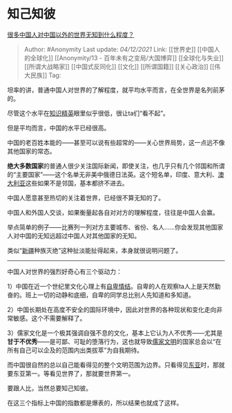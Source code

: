 # 知己知彼
[很多中国人对中国以外的世界无知到什么程度？](https://www.zhihu.com/question/342454927/answer/2250760238)  
> Author: #Anonymity 
> Last update: *04/12/2021* 
> Link: [[世界史]] [[中国人的全球化]] [[Anonymity/13 - 百年未有之变局/大国博弈]] [[全球化与失业]] [[所谓大战略家]] [[中国式反同化]] [[文化]] [[所谓国籍]] [[关心政治]] [[伟大民族]]
> Tag:  

坦率的讲，普通中国人对世界的了解程度，就平均水平而言，在全世界是名列前茅的。

尽管这个水平在[知识精英](https://www.zhihu.com/search?q=%E7%9F%A5%E8%AF%86%E7%B2%BE%E8%8B%B1&search_source=Entity&hybrid_search_source=Entity&hybrid_search_extra=%7B%22sourceType%22%3A%22answer%22%2C%22sourceId%22%3A2250760238%7D)眼里似乎很低，很让ta们“看不起”。

但是平均而言，中国的水平已经很高。

中国的老百姓本能的——甚至可以说有些超常的——关心世界局势，这一点远不像其他国家的常态。

**绝大多数国家**的普通人很少关注国际新闻，即使关注，也几乎只有几个邻国和所谓的“主要国家”——这个名单无非美中俄德日法英。这个短名单，印度、意大利、[澳大利亚](https://www.zhihu.com/search?q=%E6%BE%B3%E5%A4%A7%E5%88%A9%E4%BA%9A&search_source=Entity&hybrid_search_source=Entity&hybrid_search_extra=%7B%22sourceType%22%3A%22answer%22%2C%22sourceId%22%3A2250760238%7D)这些如果不是邻国，基本都挤不进去。

中国人愿意甚至热切的关注着世界，已经很不算无知的了。

中国人和外国人交谈，如果衡量起各自对对方的理解程度，往往是中国人会赢。

举点简单的例子——比赛列一列对方主要城市、省份、名人……你会发现其他国家人对中国的无知远超过中国人对其他国家的无知。

类似“[新疆](https://www.zhihu.com/search?q=%E6%96%B0%E7%96%86&search_source=Entity&hybrid_search_source=Entity&hybrid_search_extra=%7B%22sourceType%22%3A%22answer%22%2C%22sourceId%22%3A2250760238%7D)种族灭绝”这种扯淡能扯得起来，本身就很说明问题了。

---

中国人对世界的强烈好奇心有三个驱动力：

1）中国在近一个世纪里文化心理上有[自卑情结](https://www.zhihu.com/search?q=%E8%87%AA%E5%8D%91%E6%83%85%E7%BB%93&search_source=Entity&hybrid_search_source=Entity&hybrid_search_extra=%7B%22sourceType%22%3A%22answer%22%2C%22sourceId%22%3A2250760238%7D)。自卑的人在观察ta人上是天然勤奋的。班上一切的动静和底细，自卑的同学总比别人先知道和多知道。

2）中国长期处在高度不安全的国际环境中，因此对世界的各种现状和变化走向非常敏感。这个不需要解释了。

3）儒家文化是一个极其强调自强不息的文化，基本上它认为人不优秀——尤其是**甘于不优秀**——是可鄙、可耻的堕落行为，这也就导致[儒家文明](https://www.zhihu.com/search?q=%E5%84%92%E5%AE%B6%E6%96%87%E6%98%8E&search_source=Entity&hybrid_search_source=Entity&hybrid_search_extra=%7B%22sourceType%22%3A%22answer%22%2C%22sourceId%22%3A2250760238%7D)的国家总会以“在所有自己可以企及的范围内出类拔萃”为自我期待。

而中国很自然的总以自己能看得见的整个文明范围为边界。只看得见[东亚](https://www.zhihu.com/search?q=%E4%B8%9C%E4%BA%9A&search_source=Entity&hybrid_search_source=Entity&hybrid_search_extra=%7B%22sourceType%22%3A%22answer%22%2C%22sourceId%22%3A2250760238%7D)时，那就要东亚第一。等看见世界了，那就要世界第一。

要跟人比，当然总要知己知彼。

  

在这三个指标上中国的指数都是爆表的，所以结果也就成了这样。